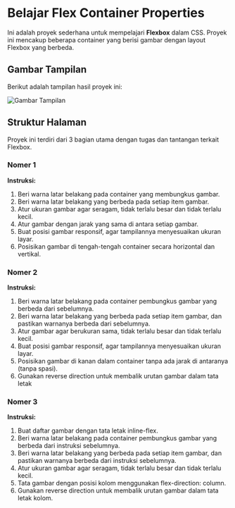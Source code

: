 # Belajar Flex Container Properties

Ini adalah proyek sederhana untuk mempelajari **Flexbox** dalam CSS. Proyek ini mencakup beberapa container yang berisi gambar dengan layout Flexbox yang berbeda.

## Gambar Tampilan
Berikut adalah tampilan hasil proyek ini:

![Gambar Tampilan](https://firebasestorage.googleapis.com/v0/b/tugasakhirapp-c5669.appspot.com/o/images%2FScreenshot%202024-09-09%20022908.jpg?alt=media&token=435298d3-e489-48e2-9a24-7f1f4f987a3c)

## Struktur Halaman
Proyek ini terdiri dari 3 bagian utama dengan tugas dan tantangan terkait Flexbox.

### Nomer 1
**Instruksi:**
1. Beri warna latar belakang pada container yang membungkus gambar.
2. Beri warna latar belakang yang berbeda pada setiap item gambar.
3. Atur ukuran gambar agar seragam, tidak terlalu besar dan tidak terlalu kecil.
4. Atur gambar dengan jarak yang sama di antara setiap gambar.
5. Buat posisi gambar responsif, agar tampilannya menyesuaikan ukuran layar.
6. Posisikan gambar di tengah-tengah container secara horizontal dan vertikal.

### Nomer 2
**Instruksi:**
1. Beri warna latar belakang pada container pembungkus gambar yang berbeda dari sebelumnya.
2. Beri warna latar belakang yang berbeda pada setiap item gambar, dan pastikan warnanya berbeda dari sebelumnya.
3. Atur gambar agar berukuran sama, tidak terlalu besar dan tidak terlalu kecil.
4. Buat posisi gambar responsif, agar tampilannya menyesuaikan ukuran layar.
5. Posisikan gambar di kanan dalam container tanpa ada jarak di antaranya (tanpa spasi).
6. Gunakan reverse direction untuk membalik urutan gambar dalam tata letak

### Nomer 3
**Instruksi:**
1. Buat daftar gambar dengan tata letak inline-flex.
2. Beri warna latar belakang pada container pembungkus gambar yang berbeda dari instruksi sebelumnya.
3. Beri warna latar belakang yang berbeda pada setiap item gambar, dan pastikan warnanya berbeda dari instruksi sebelumnya.
4. Atur ukuran gambar agar seragam, tidak terlalu besar dan tidak terlalu kecil.
5. Tata gambar dengan posisi kolom menggunakan flex-direction: column.
6. Gunakan reverse direction untuk membalik urutan gambar dalam tata letak kolom.
